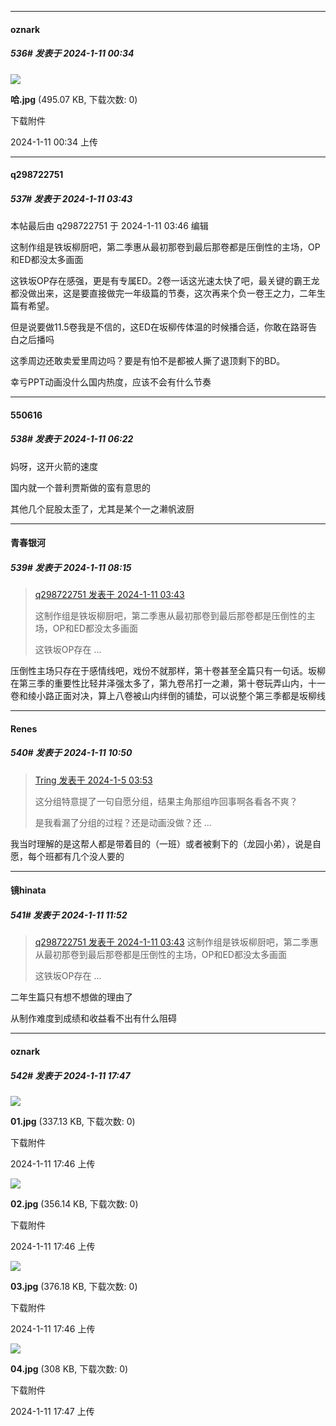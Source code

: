 
*****

####  oznark  
##### 536#       发表于 2024-1-11 00:34

<img src="https://img.saraba1st.com/forum/202401/10/093437erhjrrd5vvd5jzpa.jpg" referrerpolicy="no-referrer">

<strong>哈.jpg</strong> (495.07 KB, 下载次数: 0)

下载附件

2024-1-11 00:34 上传


*****

####  q298722751  
##### 537#       发表于 2024-1-11 03:43

 本帖最后由 q298722751 于 2024-1-11 03:46 编辑 

这制作组是铁坂柳厨吧，第二季惠从最初那卷到最后那卷都是压倒性的主场，OP和ED都没太多画面

这铁坂OP存在感强，更是有专属ED。2卷一话这光速太快了吧，最关键的霸王龙都没做出来，这是要直接做完一年级篇的节奏，这次再来个负一卷王之力，二年生篇有希望。

但是说要做11.5卷我是不信的，这ED在坂柳传体温的时候播合适，你敢在路哥告白之后播吗

这季周边还敢卖爱里周边吗？要是有怕不是都被人撕了退顶剩下的BD。

幸亏PPT动画没什么国内热度，应该不会有什么节奏


*****

####  550616  
##### 538#       发表于 2024-1-11 06:22

妈呀，这开火箭的速度

国内就一个普利贾斯做的蛮有意思的

其他几个屁股太歪了，尤其是某个一之濑帆波厨


*****

####  青春银河  
##### 539#       发表于 2024-1-11 08:15

<blockquote><a href="httphttps://bbs.saraba1st.com/2b/forum.php?mod=redirect&amp;goto=findpost&amp;pid=63610383&amp;ptid=2053681" target="_blank">q298722751 发表于 2024-1-11 03:43</a>

这制作组是铁坂柳厨吧，第二季惠从最初那卷到最后那卷都是压倒性的主场，OP和ED都没太多画面

这铁坂OP存在 ...</blockquote>
压倒性主场只存在于感情线吧，戏份不就那样，第十卷甚至全篇只有一句话。坂柳在第三季的重要性比轻井泽强太多了，第九卷吊打一之濑，第十卷玩弄山内，十一卷和绫小路正面对决，算上八卷被山内绊倒的铺垫，可以说整个第三季都是坂柳线


*****

####  Renes  
##### 540#       发表于 2024-1-11 10:50

<blockquote><a href="httphttps://bbs.saraba1st.com/2b/forum.php?mod=redirect&amp;goto=findpost&amp;pid=63538764&amp;ptid=2053681" target="_blank">Tring 发表于 2024-1-5 03:53</a>

这分组特意提了一句自愿分组，结果主角那组咋回事啊各看各不爽？

是我看漏了分组的过程？还是动画没做？还 ...</blockquote>
我当时理解的是这帮人都是带着目的（一班）或者被剩下的（龙园小弟），说是自愿，每个班都有几个没人要的


*****

####  镜hinata  
##### 541#       发表于 2024-1-11 11:52

<blockquote><a href="httphttps://bbs.saraba1st.com/2b/forum.php?mod=redirect&amp;goto=findpost&amp;pid=63610383&amp;ptid=2053681" target="_blank">q298722751 发表于 2024-1-11 03:43</a>
这制作组是铁坂柳厨吧，第二季惠从最初那卷到最后那卷都是压倒性的主场，OP和ED都没太多画面

这铁坂OP存在 ...</blockquote>
二年生篇只有想不想做的理由了

从制作难度到成绩和收益看不出有什么阻碍


*****

####  oznark  
##### 542#       发表于 2024-1-11 17:47

<img src="https://img.saraba1st.com/forum/202401/11/024659rpgob59nany9yjpk.jpg" referrerpolicy="no-referrer">

<strong>01.jpg</strong> (337.13 KB, 下载次数: 0)

下载附件

2024-1-11 17:46 上传

<img src="https://img.saraba1st.com/forum/202401/11/024659czyy3z777u7alezz.jpg" referrerpolicy="no-referrer">

<strong>02.jpg</strong> (356.14 KB, 下载次数: 0)

下载附件

2024-1-11 17:46 上传

<img src="https://img.saraba1st.com/forum/202401/11/024659irxajj550epaaiax.jpg" referrerpolicy="no-referrer">

<strong>03.jpg</strong> (376.18 KB, 下载次数: 0)

下载附件

2024-1-11 17:46 上传

<img src="https://img.saraba1st.com/forum/202401/11/024700mry12gr5xr0jrrgg.jpg" referrerpolicy="no-referrer">

<strong>04.jpg</strong> (308 KB, 下载次数: 0)

下载附件

2024-1-11 17:47 上传

